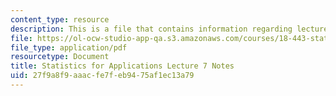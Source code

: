 ```yaml
---
content_type: resource
description: This is a file that contains information regarding lecture 7 notes.
file: https://ol-ocw-studio-app-qa.s3.amazonaws.com/courses/18-443-statistics-for-applications-spring-2015/27f9a8f9aaacfe7feb9475af1ec13a79_MIT18_443S15_LEC7.pdf
file_type: application/pdf
resourcetype: Document
title: Statistics for Applications Lecture 7 Notes
uid: 27f9a8f9-aaac-fe7f-eb94-75af1ec13a79
---
```

